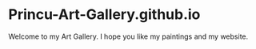 # Princu-Art-Gallery.github.io

 Welcome to my Art Gallery. I hope you like my paintings and my website. 
